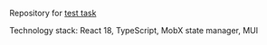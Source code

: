 Repository for [test task](https://github.com/lotus-uems/Test_React_Trade)


Technology stack: React 18, TypeScript, MobX state manager, MUI